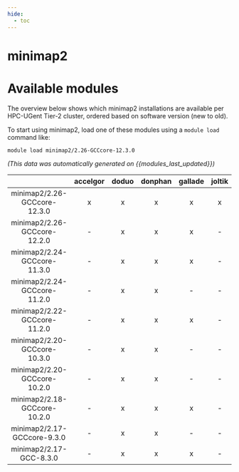 ```yaml
---
hide:
  - toc
---
```


minimap2
========

# Available modules


The overview below shows which minimap2 installations are available per HPC-UGent Tier-2 cluster, ordered based on software version (new to old).

To start using minimap2, load one of these modules using a `module load` command like:

```shell
module load minimap2/2.26-GCCcore-12.3.0
```

*(This data was automatically generated on {{modules_last_updated}})*  

| |accelgor|doduo|donphan|gallade|joltik|shinx|
| :---: | :---: | :---: | :---: | :---: | :---: | :---: |
|minimap2/2.26-GCCcore-12.3.0|x|x|x|x|x|x|
|minimap2/2.26-GCCcore-12.2.0|-|x|x|x|-|-|
|minimap2/2.24-GCCcore-11.3.0|-|x|x|x|-|-|
|minimap2/2.24-GCCcore-11.2.0|-|x|x|-|-|-|
|minimap2/2.22-GCCcore-11.2.0|-|x|x|x|-|-|
|minimap2/2.20-GCCcore-10.3.0|-|x|x|-|-|-|
|minimap2/2.20-GCCcore-10.2.0|-|x|x|-|-|-|
|minimap2/2.18-GCCcore-10.2.0|-|x|x|x|-|-|
|minimap2/2.17-GCCcore-9.3.0|-|x|x|-|-|-|
|minimap2/2.17-GCC-8.3.0|-|x|x|x|-|-|
